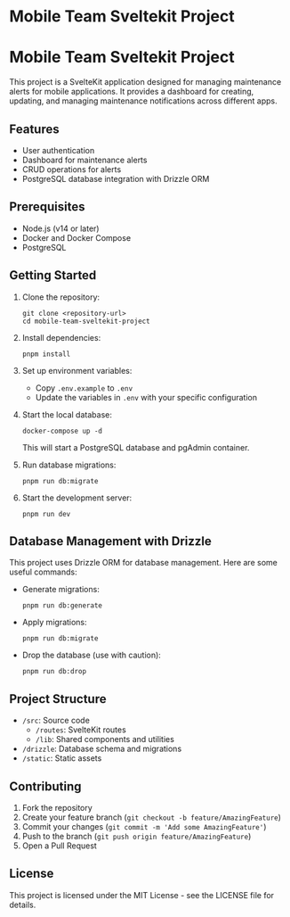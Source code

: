 # Mobile Team Sveltekit Project

# Mobile Team Sveltekit Project

This project is a SvelteKit application designed for managing maintenance alerts for mobile applications. It provides a dashboard for creating, updating, and managing maintenance notifications across different apps.

## Features

- User authentication
- Dashboard for maintenance alerts
- CRUD operations for alerts
- PostgreSQL database integration with Drizzle ORM

## Prerequisites

- Node.js (v14 or later)
- Docker and Docker Compose
- PostgreSQL

## Getting Started

1. Clone the repository:

   ```
   git clone <repository-url>
   cd mobile-team-sveltekit-project
   ```

2. Install dependencies:

   ```
   pnpm install
   ```

3. Set up environment variables:

   - Copy `.env.example` to `.env`
   - Update the variables in `.env` with your specific configuration

4. Start the local database:

   ```
   docker-compose up -d
   ```

   This will start a PostgreSQL database and pgAdmin container.

5. Run database migrations:

   ```
   pnpm run db:migrate
   ```

6. Start the development server:
   ```
   pnpm run dev
   ```

## Database Management with Drizzle

This project uses Drizzle ORM for database management. Here are some useful commands:

- Generate migrations:

  ```
  pnpm run db:generate
  ```

- Apply migrations:

  ```
  pnpm run db:migrate
  ```

- Drop the database (use with caution):
  ```
  pnpm run db:drop
  ```

## Project Structure

- `/src`: Source code
  - `/routes`: SvelteKit routes
  - `/lib`: Shared components and utilities
- `/drizzle`: Database schema and migrations
- `/static`: Static assets

## Contributing

1. Fork the repository
2. Create your feature branch (`git checkout -b feature/AmazingFeature`)
3. Commit your changes (`git commit -m 'Add some AmazingFeature'`)
4. Push to the branch (`git push origin feature/AmazingFeature`)
5. Open a Pull Request

## License

This project is licensed under the MIT License - see the LICENSE file for details.
